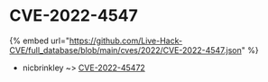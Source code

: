 # CVE-2022-4547
{% embed url="https://github.com/Live-Hack-CVE/full_database/blob/main/cves/2022/CVE-2022-4547.json" %}

* nicbrinkley ~> [CVE-2022-45472](https://www.alice-snow.ru/2022/database/cve-2022-4547/cve-2022-45472-nicbrinkley)